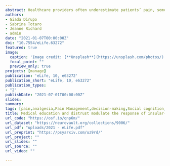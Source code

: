 ```yaml
---
abstract: Healthcare providers often underestimate patients’ pain, sometimes even when aware of their reports. This could be the effect of experience reducing sensitivity to others pain, or distrust toward patients’ self-evaluations. Across multiple experiments (375 participants), we tested whether senior medical students differed from younger colleagues and lay controls in the way they assess people’s pain and take into consideration their feedback. We found that medical training affected the sensitivity to pain faces, an effect shown by the lower ratings and highlighted by a decrease in neural response of the insula and cingulate cortex. Instead, distrust toward the expressions’ authenticity affected the processing of feedbacks, by decreasing activity in the ventral striatum whenever patients’ self-reports matched participants’ evaluations, and by promoting strong reliance on the opinion of other doctors. Overall, our study underscores the multiple processes which might influence the evaluation of others’ pain at the early stages of medical career.
authors:
- Giada Dirupo
- Sabrina Totaro
- Jeanne Richard
- admin
date: "2021-01-07T00:00:00Z"
doi: "10.7554/eLife.63272"
featured: true
image: 
  caption: 'Image credit: [**Unsplash**](https://unsplash.com/photos/)'
  focal_point: ""
  preview_only: true
projects: [manage]
publication: 'eLife, 10, e63272'
publication_short: "eLife, 10, e63272"
publication_types:
- "2"
publishDate: "2021-07-01T00:00:00Z"
slides: 
summary:
tags: [pain,analgesia,Pain Management,decision-making,Social cognition,Social interactions,Social Influence,Conformity,Facial Expressions,face processing,fMRI,neuroimaging,Insula,Cingulate Cortex,dMPFC,Prefrontal cortex,ventral striatum,Reward,Feedback,Uncertainty]
title: Medical education and distrust modulate the response of insular-cingulate network and ventral striatum in pain diagnosis
url_code: "https://osf.io/qnp6m/"
url_dataset: "https://neurovault.org/collections/9006/"
url_pdf: "uploads/2021 - eLife.pdf"
url_preprint: "https://psyarxiv.com/uz9rd/"
url_project: ""
url_slides: ""
url_source: ""
url_video: ""

---
```

